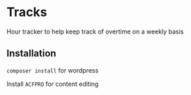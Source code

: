 # Tracks

Hour tracker to help keep track of overtime on a weekly basis

## Installation

`composer install` for wordpress

Install `ACFPRO` for content editing